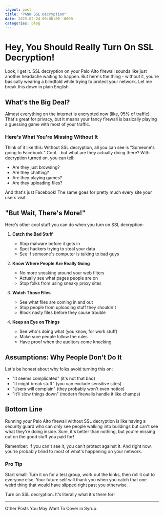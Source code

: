 ```yaml
---
layout: post
title: "PANW SSL Decryption"
date: 2025-02-24 00:00:00 -0600
categories: blog
---
```

# Hey, You Should Really Turn On SSL Decryption!

Look, I get it. SSL decryption on your Palo Alto firewall sounds like just another headache waiting to happen. But here's the thing - without it, you're basically wearing a blindfold while trying to protect your network. Let me break this down in plain English.

## What's the Big Deal?

Almost everything on the internet is encrypted now (like, 95% of traffic). That's great for privacy, but it means your fancy firewall is basically playing a guessing game with most of your traffic.

### Here's What You're Missing Without It

Think of it like this: Without SSL decryption, all you can see is "Someone's going to Facebook." Cool... but what are they actually doing there? With decryption turned on, you can tell:
- Are they just browsing?
- Are they chatting?
- Are they playing games?
- Are they uploading files?

And that's just Facebook! The same goes for pretty much every site your users visit.

## "But Wait, There's More!"

Here's other cool stuff you can do when you turn on SSL decryption:

1. **Catch the Bad Stuff**
   - Stop malware before it gets in
   - Spot hackers trying to steal your data
   - See if someone's computer is talking to bad guys

2. **Know Where People Are Really Going**
   - No more sneaking around your web filters
   - Actually see what pages people are on
   - Stop folks from using sneaky proxy sites

3. **Watch Those Files**
   - See what files are coming in and out
   - Stop people from uploading stuff they shouldn't
   - Block nasty files before they cause trouble

4. **Keep an Eye on Things**
   - See who's doing what (you know, for work stuff)
   - Make sure people follow the rules
   - Have proof when the auditors come knocking

## Assumptions: Why People Don't Do It

Let's be honest about why folks avoid turning this on:
- "It seems complicated" (it's not that bad)
- "It might break stuff" (you can exclude sensitive sites)
- "Users will complain" (they probably won't even notice)
- "It'll slow things down" (modern firewalls handle it like champs)

## Bottom Line

Running your Palo Alto firewall without SSL decryption is like having a security guard who can only see people walking into buildings but can't see what they're doing inside. Sure, it's better than nothing, but you're missing out on the good stuff you paid for!

Remember: If you can't see it, you can't protect against it. And right now, you're probably blind to most of what's happening on your network.

### Pro Tip
Start small! Turn it on for a test group, work out the kinks, then roll it out to everyone else. Your future self will thank you when you catch that one weird thing that would have slipped right past you otherwise.

Turn on SSL decryption. It's literally what it's there for! 

---

Other Posts You May Want To Cover in Syrup:
